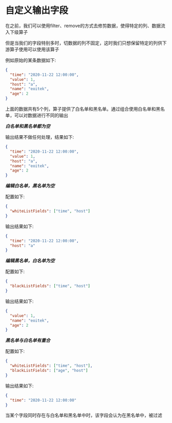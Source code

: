 # 自定义输出字段

在之前，我们可以使用filter、remove的方式去修剪数据，使得特定的列、数据流入下级算子

但是当我们的字段特别多时，切数据的列不固定，这时我们只想保留特定的列供下游算子使用可以使用该算子

例如原始的某条数据如下:

```json
{
  "time": "2020-11-22 12:00:00",
  "value": 1,
  "host": "a",
  "name": "eoitek",
  "age": 2
}
```

上面的数据共有5个列，算子提供了白名单和黑名单。通过组合使用白名单和黑名单，可以对数据进行不同的输出

***白名单和黑名单都为空***

输出结果不做任何处理，结果如下:

```json
{
  "time": "2020-11-22 12:00:00",
  "value": 1,
  "host": "a",
  "name": "eoitek",
  "age": 2
}
```

***编辑白名单，黑名单为空***

配置如下:

```json
{
  "whiteListFields": ["time", "host"]
}
```

输出结果如下:

```json
{
  "time": "2020-11-22 12:00:00",
  "host": "a"
}
```

***编辑黑名单，白名单为空***

配置如下:

```json
{
  "blackListFields": ["time", "host"]
}
```

输出结果如下:

```json
{
  "value": 1,
  "name": "eoitek",
  "age": 2
}
```

***黑名单与白名单有重合***

配置如下:

```json
{
  "whiteListFields": ["time", "host"],
  "blackListFields": ["age", "host"]
}
```

输出结果如下:

```json
{
  "time": "2020-11-22 12:00:00"
}
```

当某个字段同时存在与白名单和黑名单中时，该字段会认为在黑名单中，被过滤